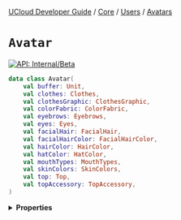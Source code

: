 [UCloud Developer Guide](/docs/developer-guide/README.md) / [Core](/docs/developer-guide/core/README.md) / [Users](/docs/developer-guide/core/users/README.md) / [Avatars](/docs/developer-guide/core/users/avatars.md)

# `Avatar`


[![API: Internal/Beta](https://img.shields.io/static/v1?label=API&message=Internal/Beta&color=red&style=flat-square)](/docs/developer-guide/core/api-conventions.md)



```kotlin
data class Avatar(
    val buffer: Unit,
    val clothes: Clothes,
    val clothesGraphic: ClothesGraphic,
    val colorFabric: ColorFabric,
    val eyebrows: Eyebrows,
    val eyes: Eyes,
    val facialHair: FacialHair,
    val facialHairColor: FacialHairColor,
    val hairColor: HairColor,
    val hatColor: HatColor,
    val mouthTypes: MouthTypes,
    val skinColors: SkinColors,
    val top: Top,
    val topAccessory: TopAccessory,
)
```

<details>
<summary>
<b>Properties</b>
</summary>

<details>
<summary>
<code>buffer</code>: <code><code><a href='https://kotlinlang.org/api/latest/jvm/stdlib/kotlin/-unit/'>Unit</a></code></code>
</summary>





</details>

<details>
<summary>
<code>clothes</code>: <code><code><a href='#clothes'>Clothes</a></code></code>
</summary>





</details>

<details>
<summary>
<code>clothesGraphic</code>: <code><code><a href='#clothesgraphic'>ClothesGraphic</a></code></code>
</summary>





</details>

<details>
<summary>
<code>colorFabric</code>: <code><code><a href='#colorfabric'>ColorFabric</a></code></code>
</summary>





</details>

<details>
<summary>
<code>eyebrows</code>: <code><code><a href='#eyebrows'>Eyebrows</a></code></code>
</summary>





</details>

<details>
<summary>
<code>eyes</code>: <code><code><a href='#eyes'>Eyes</a></code></code>
</summary>





</details>

<details>
<summary>
<code>facialHair</code>: <code><code><a href='#facialhair'>FacialHair</a></code></code>
</summary>





</details>

<details>
<summary>
<code>facialHairColor</code>: <code><code><a href='#facialhaircolor'>FacialHairColor</a></code></code>
</summary>





</details>

<details>
<summary>
<code>hairColor</code>: <code><code><a href='#haircolor'>HairColor</a></code></code>
</summary>





</details>

<details>
<summary>
<code>hatColor</code>: <code><code><a href='#hatcolor'>HatColor</a></code></code>
</summary>





</details>

<details>
<summary>
<code>mouthTypes</code>: <code><code><a href='#mouthtypes'>MouthTypes</a></code></code>
</summary>





</details>

<details>
<summary>
<code>skinColors</code>: <code><code><a href='#skincolors'>SkinColors</a></code></code>
</summary>





</details>

<details>
<summary>
<code>top</code>: <code><code><a href='#top'>Top</a></code></code>
</summary>





</details>

<details>
<summary>
<code>topAccessory</code>: <code><code><a href='#topaccessory'>TopAccessory</a></code></code>
</summary>





</details>



</details>


